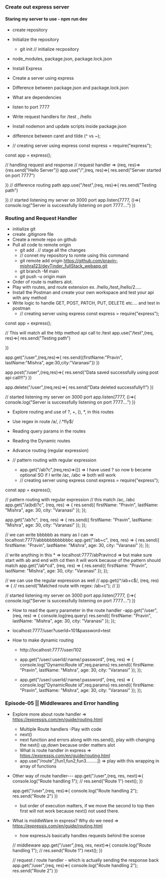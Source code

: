 ### Create out express server
#### Staring my server to use - npm run dev
- create repository
- Initialize the repository
    - git init // initialize recpository

- node_modules, package.json, package.lock.json
- Install Express
- Create a server using express
- Difference between package.json and package.lock.json
- What are dependencies
- listen to port 7777
- Write request handlers for /test , /hello
- Install nodemon and update scripts inside package.json
- difference between caret and tilde (^ vs ~);
* // creating server using express
const express = require("express");

const app = express();

// handling request and response 
// request handler => (req, res)=>{res.send("Hello Server")}
app.use("/",(req, res)=>{
    res.send("Server started on port 7777")

})
// difference routing path
app.use("/test",(req, res)=>{
    res.send("Testing path")

})
// started listening my server on 3000 port
app.listen(7777, ()=>{
    console.log("Server is successfully listening on port 7777....")
})

### Routing and Request Handler
- initialize git
- create .gitignore file
- Create a remote repo on github
- Pull all code to remote origin
    - git add . // stage all the changes
    - // connet my repository to romte using this command
    - git remote add origin https://github.com/pravin-mishra123/devTinder_fullStack_webapp.git
    - git branch -M main
    - git push -u origin main
- Order of route is matters alot.
- Play with routes, and route extension ex. /hello,/test,/hello/2.....
- Install the Postman and create your own workspace and test your api with any method
- Write logic to handle GET, POST, PATCH, PUT, DELETE etc.... and test in postman
    - // creating server using express
const express = require("express");

const app = express();

// This will match all the http method api call to /test
app.use("/test",(req, res)=>{
    res.send("Testing path")

})

app.get("/user",(req,res)=>{
    res.send({firstName:"Pravin", lastName:"Mishra", age:30,city:"Varanasi"})
})

app.post("/user",(req,res)=>{
    res.send("Data saved successfully using post api call!!!")
})

app.delete("/user",(req,res)=>{
    res.send("Data deleted successfully!!")
})

// started listening my server on 3000 port
app.listen(7777, ()=>{
    console.log("Server is successfully listening on port 7777....")
})

- Explore routing and use of ?, +, (), *, in this routes
- Use regex in route /a/, /.*fly$/
- Reading query params in the routes
- Reading the Dynamic routes

- Advance routing (regular expression)
- // pattern routing with regular expression
    - app.get("/ab?c",(req,res)=>{}) => I have used ? so now b became optional SO if I write /ac, /abc => both will work
    - // creating server using express
const express = require("express");

const app = express();

// pattern routing with regular expression
// this match /ac, /abc
app.get("/a(bd)?c", (req, res) => {
  res.send({ firstName: "Pravin", lastName: "Mishra", age: 30, city: "Varanasi" });
});

app.get("/ab?c", (req, res) => {
  res.send({ firstName: "Pravin", lastName: "Mishra", age: 30, city: "Varanasi" });
});

// we can write bbbbbb as many as I can => localhost:7777/abbbbbbbbbbbbc
app.get("/ab+c", (req, res) => {
  res.send({ firstName: "Pravin", lastName: "Mishra", age: 30, city: "Varanasi" });
});

// write anything in this * => localhost:7777/abPravincd => but make sure start with ab and end with cd then it will work because of the pattern should match
app.get("/ab*cd", (req, res) => {
  res.send({ firstName: "Pravin", lastName: "Mishra", age: 30, city: "Varanasi" });
});

// we can use the regular expression as well
// app.get(/^\/ab+c$/, (req, res) => {
//   res.send("Matched route with regex: /ab+c");
// })

// started listening my server on 3000 port
app.listen(7777, ()=>{
    console.log("Server is successfully listening on port 7777....")
})

* How to read the query parameter in the route handler
    -app.get("/user", (req, res) => {
    console.log(req.query)
  res.send({ firstName: "Pravin", lastName: "Mishra", age: 30, city: "Varanasi" });
});

- localhost:7777/user?userId=101&password=test

* How to make dynamic routing 
    - http://localhost:7777/user/102

    - app.get("/user/:userId/:name/:password", (req, res) => {
    console.log("DynamicRoute id",req.params)
  res.send({ firstName: "Pravin", lastName: "Mishra", age: 30, city: "Varanasi" });
});

    - app.get("/user/:userId/:name/:password", (req, res) => {
    console.log("DynamicRoute id",req.params)
  res.send({ firstName: "Pravin", lastName: "Mishra", age: 30, city: "Varanasi" });
});

### Episode-05 || Middlewares and Error handling
* Explore more about route handler => https://expressjs.com/en/guide/routing.html
    * Multiple Route handlers  -Play with code
    * next()
    * next function and errors along with res.send(), play with changing the next() up,down because order matters alot
    * What is route handler in express => https://expressjs.com/en/guide/routing.html
    * app.use("/route",[fun1,fun2,fun3.........]) => play with this wrapping in array of functions
* Other way of route handler---
    app.get("/user",(req, res, next)=>{
  console.log("Route handling 1");
  // res.send("Route 1")
  next();
    })

    app.get("/user",(req, res)=>{
  console.log("Route handling 2");
  res.send("Route 2")
    })
    * but order of execution matters, if we move the second to top then first will not work because next() not used there.

* What is middleWare in express? Why do we need => https://expressjs.com/en/guide/routing.html
    - how expressJs basically handles requests behind the scense

    // middleware
    app.get("/user",(req, res, next)=>{
    console.log("Route handling 1");
    // res.send("Route 1")
    next();
    })

    // request / route handler - which is actually sending the response back
    app.get("/user",(req, res)=>{
    console.log("Route handling 2");
    res.send("Route 2")
    })






